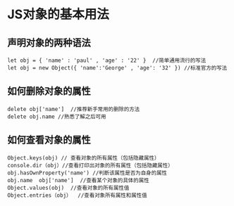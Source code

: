 # JS对象的基本用法

## 声明对象的两种语法

```(JavaScript)
let obj = { 'name' : 'paul' , 'age' : '22' }  //简单通用流行的写法
let obj = new Object({ 'name':'George' , 'age': '32' }) //标准官方的写法
```

## 如何删除对象的属性
```(JavaScript)
delete obj['name']  //推荐新手常用的删除的方法
delete obj.name //熟悉了解之后可用
```
## 如何查看对象的属性
```(JavaScript)
Object.keys(obj) // 查看对象的所有属性（包括隐藏属性）
console.dir（obj）//查看打印出对象的所有属性（包括隐藏属性）
obj.hasOwnProperty('name') //判断该属性是否为自身的属性
obj.name  obj['name']  //查看某个对象的具体的属性
Object.values(obj)  //查看对象的所有属性值
Object.entries（obj）  //查看对象所有属性和属性值
```
